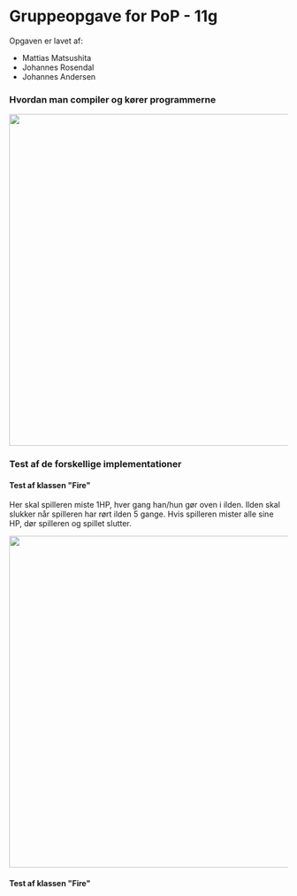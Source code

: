 # Gruppeopgave for PoP - 11g 

Opgaven er lavet af:
* Mattias Matsushita 
* Johannes Rosendal 
* Johannes Andersen

### Hvordan man compiler og kører programmerne ###
<img src="https://i.imgur.com/M5rsn25.gif" width="600">

### Test af de forskellige implementationer ###

#### Test af klassen "Fire" ####

Her skal spilleren miste 1HP, hver gang han/hun gør oven i ilden. Ilden skal slukker når spilleren har rørt ilden 5 gange.
Hvis spilleren mister alle sine HP, dør spilleren og spillet slutter.

<img src="https://i.imgur.com/KmIR1Oi.gif" width="600">

#### Test af klassen "Fire" ####
